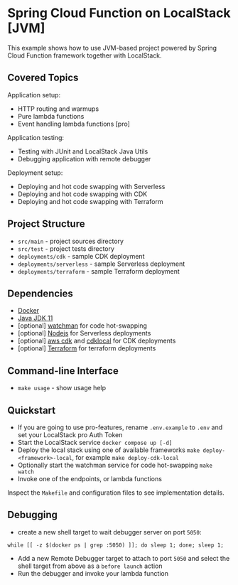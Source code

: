 # Spring Cloud Function on LocalStack [JVM]

This example shows how to use JVM-based project powered by
Spring Cloud Function framework together with LocalStack.

## Covered Topics

Application setup:
* HTTP routing and warmups
* Pure lambda functions
* Event handling lambda functions [pro]

Application testing:
* Testing with JUnit and LocalStack Java Utils
* Debugging application with remote debugger

Deployment setup:
* Deploying and hot code swapping with Serverless
* Deploying and hot code swapping with CDK
* Deploying and hot code swapping with Terraform

## Project Structure

* `src/main` - project sources directory
* `src/test` - project tests directory
* `deployments/cdk` - sample CDK deployment
* `deployments/serverless` - sample Serverless deployment
* `deployments/terraform` - sample Terraform deployment

## Dependencies

* [Docker](https://www.docker.com)
* [Java JDK 11](https://www.oracle.com/java/technologies/downloads/)
* [optional] [watchman](https://facebook.github.io/watchman/) for code hot-swapping
* [optional] [Nodejs](https://nodejs.org/en/) for Serverless deployments
* [optional] [aws cdk](https://www.npmjs.com/package/aws-cdk) and [cdklocal](https://www.npmjs.com/package/aws-cdk-local) for CDK deployments
* [optional] [Terraform](https://www.terraform.io) for terraform deployments

## Command-line Interface

* `make usage` - show usage help

## Quickstart

* If you are going to use pro-features, rename `.env.example`
  to `.env` and set your LocalStack pro Auth Token
* Start the LocalStack service `docker compose up [-d]`
* Deploy the local stack using one of available frameworks
  `make deploy-<framework>-local`, for example `make deploy-cdk-local`
* Optionally start the watchman service for code hot-swapping
  `make watch`
* Invoke one of the endpoints, or lambda functions

Inspect the `Makefile` and configuration files to see
implementation details.

## Debugging

* create a new shell target to wait debugger server on port `5050`:
```shell
while [[ -z $(docker ps | grep :5050) ]]; do sleep 1; done; sleep 1;
```
* Add a new Remote Debugger target to attach to port `5050` and select
the shell target from above as a `before launch` action
* Run the debugger and invoke your lambda function
